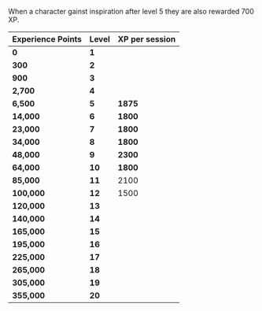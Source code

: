 When a character gainst inspiration after level 5 they are also rewarded 700 XP.

| **Experience Points** | **Level** | **XP per session** |
| --------------------------- | --------------- | ------------------------ |
| **0**                 | **1**     |                          |
| **300**               | **2**     |                          |
| **900**               | **3**     |                          |
| **2,700**             | **4**     |                          |
| **6,500**             | **5**     | **1875**           |
| **14,000**            | **6**     | **1800**           |
| **23,000**            | **7**     | **1800**           |
| **34,000**            | **8**     | **1800**           |
| **48,000**            | **9**     | **2300**           |
| **64,000**            | **10**    | **1800**           |
| **85,000**            | **11**    | 2100                     |
| **100,000**           | **12**    | 1500                     |
| **120,000**           | **13**    |                          |
| **140,000**           | **14**    |                          |
| **165,000**           | **15**    |                          |
| **195,000**           | **16**    |                          |
| **225,000**           | **17**    |                          |
| **265,000**           | **18**    |                          |
| **305,000**           | **19**    |                          |
| **355,000**           | **20**    |                          |
